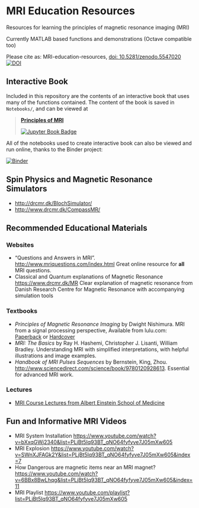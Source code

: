 # MRI Education Resources
Resources for learning the principles of magnetic resonance imaging (MRI)

Currently MATLAB based functions and demonstrations (Octave compatible too)

Please cite as:  MRI-education-resources, [doi: 10.5281/zenodo.5547020](https://doi.org/10.5281/zenodo.5547020) [![DOI](https://zenodo.org/badge/DOI/10.5281/zenodo.5547020.svg)](https://doi.org/10.5281/zenodo.5547020)

## Interactive Book

Included in this repository are the contents of an interactive book that uses many of the functions contained.  The content of the book is saved in `Notebooks/`, and can be viewed at 

<!-- 
[![Principles of MRI book](Notebooks/images/HPBrain-Anime.png)](https://larsonlab.github.io/MRI-education-resources)
-->

> [**Principles of MRI**](https://larsonlab.github.io/MRI-education-resources) 
>
> [![Jupyter Book Badge](https://jupyterbook.org/badge.svg)](https://larsonlab.github.io/MRI-education-resources)

All of the notebooks used to create interactive book can also be viewed and run online, thanks to the Binder project:

[![Binder](https://mybinder.org/badge_logo.svg)](https://mybinder.org/v2/gh/LarsonLab/MRI-education-resources/main?filepath=Notebooks)

## Spin Physics and Magnetic Resonance Simulators
* http://drcmr.dk/BlochSimulator/
* http://www.drcmr.dk/CompassMR/

## Recommended Educational Materials

### Websites
* “Questions and Answers in MRI”. http://www.mriquestions.com/index.html Great online resource for **all** MRI questions.
* Classical and Quantum explanations of Magnetic Resonance https://www.drcmr.dk/MR Clear explanation of magnetic resonance from Danish Research Centre for Magnetic Resonance with accompanying simulation tools


### Textbooks
* _Principles of Magnetic Resonance Imaging_ by Dwight Nishimura.  MRI from a signal processing perspective, Available from lulu.com: [Paperback](https://www.lulu.com/shop/dwight-nishimura/principles-of-magnetic-resonance-imaging/paperback/product-6355103.html) or [Hardcover](http://www.lulu.com/shop/dwight-nishimura/principles-of-magnetic-resonance-imaging/hardcover/product-6355112.html)
* _MRI: The Basics_ by Ray H. Hashemi, Christopher J. Lisanti, William Bradley.  Understanding MRI with simplified interpretations, with helpful illustrations and image examples.
* _Handbook of MRI Pulses Sequences_ by Bernstein, King, Zhou. http://www.sciencedirect.com/science/book/9780120928613.  Essential for advanced MRI work.

### Lectures
* [MRI Course Lectures from Albert Einstein School of Medicine](https://www.youtube.com/playlist?list=PLPcImQzEnTpz-5TzxyyoYSbiAa9xdd89l)


## Fun and Informative MRI Videos

* MRI System Installation https://www.youtube.com/watch?v=bXxqGWj2340&list=PLjBt5Iq93BT_qNO64fyfyve7J05mXw605
* MRI Explosion https://www.youtube.com/watch?v=SWnXJFAGk2Y&list=PLjBt5Iq93BT_qNO64fyfyve7J05mXw605&index=7
* How Dangerous are magnetic items near an MRI magnet? https://www.youtube.com/watch?v=6BBx8BwLhqg&list=PLjBt5Iq93BT_qNO64fyfyve7J05mXw605&index=11
* MRI Playlist https://www.youtube.com/playlist?list=PLjBt5Iq93BT_qNO64fyfyve7J05mXw605

<!-- Advanced MRI Simulation software
* https://leoliuf.github.io/MRiLab/ -->
